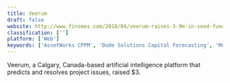 ```yaml
---
title: Veerum
draft: false 
website: http://www.finsmes.com/2018/04/veerum-raises-3-9m-in-seed-funding.html
classification: ['']
platform: ['Web']
keywords: ['AssetWorks CPPM', 'Dude Solutions Capital Forecasting', 'MedicalConstructionData', 'Oracle Aconex', 'Oracle Primavera', 'Planisware', 'Safran Project', 'Sciforma', 'TILOS', 'VFA.facility']
---
```

Veerum, a Calgary, Canada-based artificial intelligence platform that predicts and resolves project issues, raised $3.